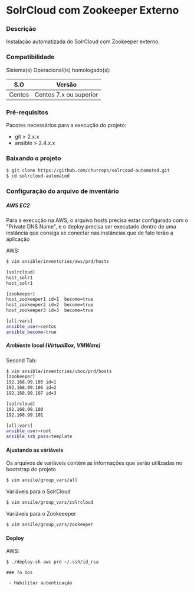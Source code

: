 # SolrCloud com Zookeeper Externo

### Descrição

Instalação automatizada do SolrCloud com Zookeeper externo.

### Compatibilidade

Sistema(s) Operacional(is) homologado(s):

| S.O | Versão |
| ------ | ------ |
| Centos | Centos 7.x ou superior |

### Pré-requisitos

Pacotes necessários para a execução do projeto:

* git > 2.x.x
* ansible >  2.4.x.x

### Baixando o projeto

```sh
$ git clone https://github.com/churrops/solrcoud-automated.git
$ cd solrcloud-automated 
```

### Configuração do arquivo de inventário

##### AWS EC2
Para a execução na AWS, o arquivo hosts precisa estar configurado com o "Private DNS Name", e o deploy precisa ser executado dentro de uma instância que consiga se conectar nas instâncias que de fato terão a aplicação

AWS:
```sh
$ vim ansible/inventories/aws/prd/hosts

[solrcloud]
host_solr1
host_solr1

[zookeeper]
host_zookeeper1 id=1  become=true
host_zookeeper2 id=2  become=true
host_zookeeper3 id=3  become=true

[all:vars]
ansible_user=centos
ansible_become=true
```
##### Ambiente local (VirtualBox, VMWare)


Second Tab:
```sh
$ vim ansible/inventories/vbox/prd/hosts 
[zookeeper] 
192.168.99.105 id=1
192.168.99.106 id=2
192.168.99.107 id=3

[solrcloud]
192.168.99.100 
192.168.99.101

[all:vars]
ansible_user=root
ansible_ssh_pass=template
```

#### Ajustando as váriáveis
Os arquivos de variáveis contém as informações que serão utilizadas no bootstrap do projeto

```sh
$ vim ansile/group_vars/all
```
Variáveis para o SolrCloud
```sh
$ vim ansile/group_vars/solrcloud
```
Variáveis para o Zookeeeper
```sh
$ vim ansile/group_vars/zookeeper
```

#### Deploy
AWS:
```sh
$ ./deploy.sh aws prd ~/.ssh/id_rsa
```
```
### To Dos

 - Habilitar autenticação
